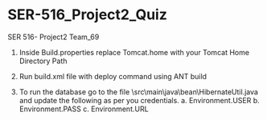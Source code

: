 # SER-516_Project2_Quiz
SER 516- Project2 
Team_69

1. Inside Build.properties replace Tomcat.home with your Tomcat Home Directory Path

2. Run build.xml file with deploy command using ANT build

3. To run the database go to the file
\src\main\java\bean\HibernateUtil.java and update the following as per you credentials.
	a. Environment.USER
	b. Environment.PASS
	c. Environment.URL
